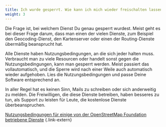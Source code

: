 ```yaml
---
title: Ich wurde gesperrt. Wie kann ich mich wieder freischalten lassen?
weight: 3
---
```


Die Frage ist, bei welchem Dienst Du genau gesperrt wurdest. Meist geht es bei
dieser Frage darum, dass man einen der vielen Dienste, zum Beispiel den
Geocoding-Dienst, den Kartenserver oder einen der Routing-Dienste übermäßig
beansprucht hat.

Alle Dienste haben Nutzungsbedingungen, an die sich jeder halten muss.
Verbraucht man zu viele Resourcen oder handelt sonst gegen die
Nutzungsbedingungen, kann man gesperrt werden. Meist passiert das
vollautomatisch, und die Sperre wird nach einer Weile auch automatisch wieder
aufgehoben. Lies die Nutzungsbedingungen und passe Deine Software entsprechend
an.

In aller Regel hat es keinen Sinn, Mails zu schreiben oder sich anderweitig zu
melden. Die Freiwilligen, die diese Dienste betreiben, haben besseres zu tun,
als Support zu leisten für Leute, die kostenlose Dienste überbeanspruchen.

[Nutzungsbedingungen für einige von der OpenStreetMap Foundation betriebene Dienste](https://operations.osmfoundation.org/policies/)
{.link-extern}

